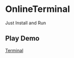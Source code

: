 # OnlineTerminal
 Just Install and Run 
 
## Play Demo
[Terminal](https://rift-brindle-handstand.glitch.me/")
